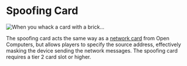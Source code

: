 # Spoofing Card

![When you whack a card with a brick...](item:computronics:computronics.ocParts@4)

The spoofing card acts the same way as a [network card](/%LANGUAGE%/item/lanCard.md) from Open Computers, but allows players to specify the source address, effectively masking the device sending the network messages. The spoofing card requires a tier 2 card slot or higher.
